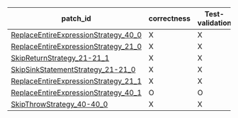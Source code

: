 | patch_id |correctness |Test-validation |NPEX-validation |
 |--- | --- | --- | --- | 
 | [ReplaceEntireExpressionStrategy_40_0](./patches/ReplaceEntireExpressionStrategy_40_0/patch.java#41) | X | X | X | 
 | [ReplaceEntireExpressionStrategy_21_0](./patches/ReplaceEntireExpressionStrategy_21_0/patch.java#22) | X | X | X | 
 | [SkipReturnStrategy_21-21_1](./patches/SkipReturnStrategy_21-21_1/patch.java#22) | X | X | X | 
 | [SkipSinkStatementStrategy_21-21_0](./patches/SkipSinkStatementStrategy_21-21_0/patch.java#22) | X | X | X | 
 | [ReplaceEntireExpressionStrategy_21_1](./patches/ReplaceEntireExpressionStrategy_21_1/patch.java#22) | X | X | X | 
 | [ReplaceEntireExpressionStrategy_40_1](./patches/ReplaceEntireExpressionStrategy_40_1/patch.java#41) | O | O | X | 
 | [SkipThrowStrategy_40-40_0](./patches/SkipThrowStrategy_40-40_0/patch.java#41) | X | X | X | 
